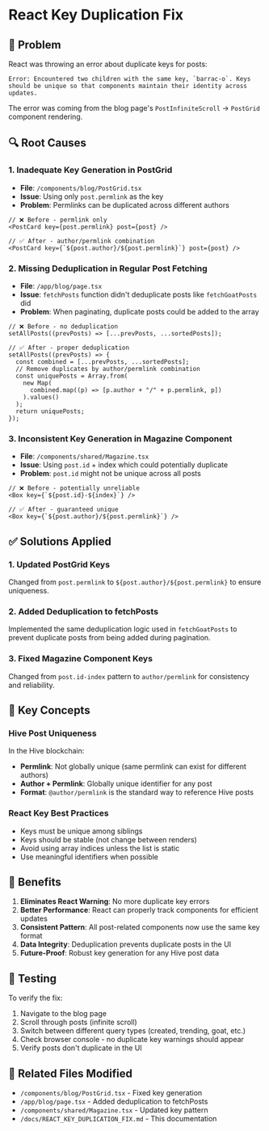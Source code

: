 # React Key Duplication Fix

## 🐛 Problem
React was throwing an error about duplicate keys for posts:
```
Error: Encountered two children with the same key, `barrac-o`. Keys should be unique so that components maintain their identity across updates.
```

The error was coming from the blog page's `PostInfiniteScroll` → `PostGrid` component rendering.

## 🔍 Root Causes

### 1. **Inadequate Key Generation in PostGrid**
- **File**: `/components/blog/PostGrid.tsx`
- **Issue**: Using only `post.permlink` as the key
- **Problem**: Permlinks can be duplicated across different authors

```tsx
// ❌ Before - permlink only
<PostCard key={post.permlink} post={post} />

// ✅ After - author/permlink combination
<PostCard key={`${post.author}/${post.permlink}`} post={post} />
```

### 2. **Missing Deduplication in Regular Post Fetching**
- **File**: `/app/blog/page.tsx` 
- **Issue**: `fetchPosts` function didn't deduplicate posts like `fetchGoatPosts` did
- **Problem**: When paginating, duplicate posts could be added to the array

```tsx
// ❌ Before - no deduplication
setAllPosts((prevPosts) => [...prevPosts, ...sortedPosts]);

// ✅ After - proper deduplication
setAllPosts((prevPosts) => {
  const combined = [...prevPosts, ...sortedPosts];
  // Remove duplicates by author/permlink combination
  const uniquePosts = Array.from(
    new Map(
      combined.map((p) => [p.author + "/" + p.permlink, p])
    ).values()
  );
  return uniquePosts;
});
```

### 3. **Inconsistent Key Generation in Magazine Component**
- **File**: `/components/shared/Magazine.tsx`
- **Issue**: Using `post.id` + index which could potentially duplicate
- **Problem**: `post.id` might not be unique across all posts

```tsx
// ❌ Before - potentially unreliable
<Box key={`${post.id}-${index}`} />

// ✅ After - guaranteed unique
<Box key={`${post.author}/${post.permlink}`} />
```

## ✅ Solutions Applied

### 1. **Updated PostGrid Keys**
Changed from `post.permlink` to `${post.author}/${post.permlink}` to ensure uniqueness.

### 2. **Added Deduplication to fetchPosts**
Implemented the same deduplication logic used in `fetchGoatPosts` to prevent duplicate posts from being added during pagination.

### 3. **Fixed Magazine Component Keys**
Changed from `post.id-index` pattern to `author/permlink` for consistency and reliability.

## 🎯 Key Concepts

### **Hive Post Uniqueness**
In the Hive blockchain:
- **Permlink**: Not globally unique (same permlink can exist for different authors)
- **Author + Permlink**: Globally unique identifier for any post
- **Format**: `@author/permlink` is the standard way to reference Hive posts

### **React Key Best Practices**
- Keys must be unique among siblings
- Keys should be stable (not change between renders)
- Avoid using array indices unless the list is static
- Use meaningful identifiers when possible

## 🚀 Benefits

1. **Eliminates React Warning**: No more duplicate key errors
2. **Better Performance**: React can properly track components for efficient updates
3. **Consistent Pattern**: All post-related components now use the same key format
4. **Data Integrity**: Deduplication prevents duplicate posts in the UI
5. **Future-Proof**: Robust key generation for any Hive post data

## 📝 Testing

To verify the fix:
1. Navigate to the blog page
2. Scroll through posts (infinite scroll)
3. Switch between different query types (created, trending, goat, etc.)
4. Check browser console - no duplicate key warnings should appear
5. Verify posts don't duplicate in the UI

## 🔄 Related Files Modified

- `/components/blog/PostGrid.tsx` - Fixed key generation
- `/app/blog/page.tsx` - Added deduplication to fetchPosts
- `/components/shared/Magazine.tsx` - Updated key pattern
- `/docs/REACT_KEY_DUPLICATION_FIX.md` - This documentation
